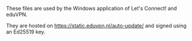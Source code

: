 These files are used by the Windows application of Let's Connect! and eduVPN.

They are hosted on https://static.eduvpn.nl/auto-update/ and signed using an
Ed25519 key.
